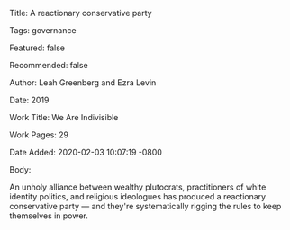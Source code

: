 Title:  A reactionary conservative party

Tags:   governance

Featured: false

Recommended: false

Author: Leah Greenberg and Ezra Levin

Date:   2019

Work Title: We Are Indivisible

Work Pages: 29

Date Added: 2020-02-03 10:07:19 -0800

Body:

An unholy alliance between wealthy plutocrats, practitioners of white identity politics, and religious ideologues has produced a reactionary conservative party — and they're systematically rigging the rules to keep themselves in power. 

